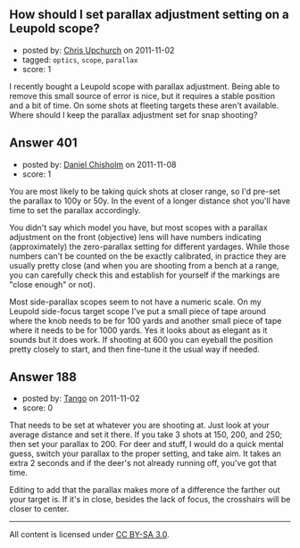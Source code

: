 ## How should I set parallax adjustment setting on a Leupold scope?

- posted by: [Chris Upchurch](https://stackexchange.com/users/-1/79-chris-upchurch) on 2011-11-02
- tagged: `optics`, `scope`, `parallax`
- score: 1

I recently bought a Leupold scope with parallax adjustment.  Being able to remove this small source of error is nice, but it requires a stable position and a bit of time.  On some shots at fleeting targets these aren't available.  Where should I keep the parallax adjustment set for snap shooting?


## Answer 401

- posted by: [Daniel Chisholm](https://stackexchange.com/users/-1/36-daniel-chisholm) on 2011-11-08
- score: 1

You are most likely to be taking quick shots at closer range, so I'd pre-set the parallax to 100y or 50y.  In the event of a longer distance shot you'll have time to set the parallax accordingly.

You didn't say which model you have, but most scopes with a parallax adjustment on the front (objective) lens will have numbers indicating (approximately) the zero-parallax setting for different yardages.  While those numbers can't be counted on the be exactly calibrated, in practice they are usually pretty close (and when you are shooting from a bench at a range, you can carefully check this and establish for yourself if the markings are "close enough" or not).


Most side-parallax scopes seem to not have a numeric scale.  On my Leupold side-focus target scope I've put a small piece of tape around where the knob needs to be for 100 yards and another small piece of tape where it needs to be for 1000 yards.  Yes it looks about as elegant as it sounds but it does work.  If shooting at 600 you can eyeball the position pretty closely to start, and then fine-tune it the usual way if needed.
 


## Answer 188

- posted by: [Tango](https://stackexchange.com/users/-1/65-tango) on 2011-11-02
- score: 0

That needs to be set at whatever you are shooting at.  Just look at your average distance and set it there.  If you take 3 shots at 150, 200, and 250; then set your parallax to 200.  For deer and stuff, I would do a quick mental guess, switch your parallax to the proper setting, and take aim.  It takes an extra 2 seconds and if the deer's not already running off, you've got that time.

Editing to add that the parallax makes more of a difference the farther out your target is.  If it's in close, besides the lack of focus, the crosshairs will be closer to center.



---

All content is licensed under [CC BY-SA 3.0](https://creativecommons.org/licenses/by-sa/3.0/).
